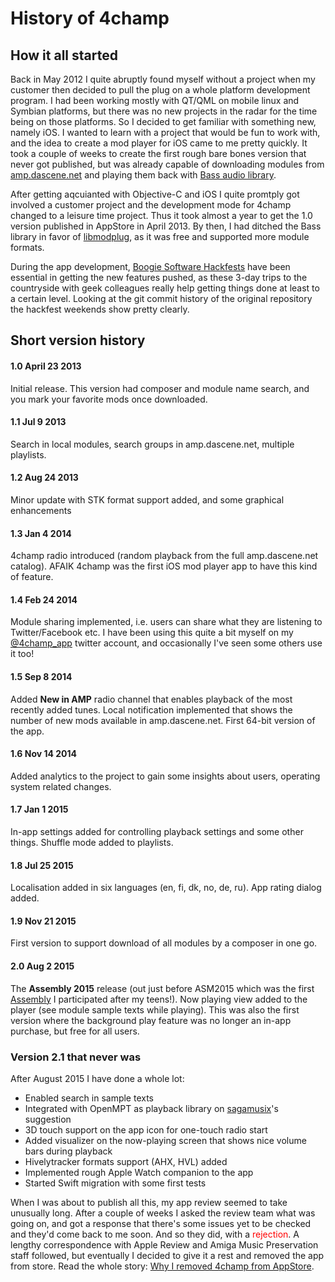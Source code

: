 # History of 4champ

## How it all started

Back in May 2012 I quite abruptly found myself without a project when my customer then decided to pull the plug on a whole 
platform development program. I had been working mostly with QT/QML on mobile linux and Symbian platforms, but there was
no new projects in the radar for the time being on those platforms. So I decided to get familiar with something new, namely
iOS. I wanted to learn with a project that would be fun to work with, and the idea to create a mod player for iOS came to me 
pretty quickly. It took a couple of weeks to create the first rough bare bones version that never got published, but was
already capable of downloading modules from [amp.dascene.net](amp.dascene.net) and playing them back with 
[Bass audio library](http://www.un4seen.com/). 

After getting aqcuianted with Objective-C and iOS I quite promtply got involved a customer project and the development mode 
for 4champ changed to a leisure time project. Thus it took almost a year to get the 1.0 version published in AppStore in 
April 2013. By then, I had ditched the Bass library in favor of [libmodplug](https://github.com/Konstanty/libmodplug), as it
was free and supported more module formats.

During the app development, [Boogie Software Hackfests](https://www.youtube.com/watch?v=FCMmzvXABvY&) have been essential in
getting the new features pushed, as these 3-day trips to the countryside with geek colleagues really help getting things done
at least to a certain level. Looking at the git commit history of the original repository the hackfest weekends show pretty
clearly.

## Short version history

#### 1.0 April 23 2013
Initial release. This version had composer and module name search, and you mark your favorite mods once downloaded.

#### 1.1 Jul 9 2013
Search in local modules, search groups in amp.dascene.net, multiple playlists.

#### 1.2 Aug 24 2013
Minor update with STK format support added, and some graphical enhancements

#### 1.3 Jan 4 2014
4champ radio introduced (random playback from the full amp.dascene.net catalog). AFAIK 4champ was the first iOS mod player 
app to have this kind of feature.

#### 1.4 Feb 24 2014
Module sharing implemented, i.e. users can share what they are listening to Twitter/Facebook etc. I have been using 
this quite a bit myself on my [@4champ_app](https://twitter.com/4champ_app) twitter account, and occasionally I've seen
some others use it too!

#### 1.5 Sep 8 2014
Added **New in AMP** radio channel that enables playback of the most recently added tunes. Local notification implemented
that shows the number of new mods available in amp.dascene.net. First 64-bit version of the app.

#### 1.6 Nov 14 2014
Added analytics to the project to gain some insights about users, operating system related changes.

#### 1.7 Jan 1 2015
In-app settings added for controlling playback settings and some other things. Shuffle mode added to playlists.

#### 1.8 Jul 25 2015
Localisation added in six languages (en, fi, dk, no, de, ru). App rating dialog added.

#### 1.9 Nov 21 2015
First version to support download of all modules by a composer in one go.

#### 2.0 Aug 2 2015
The **Assembly 2015** release (out just before ASM2015 which was the first [Assembly](https://assembly.org) I participated after my teens!). 
Now playing view added to the player (see module sample texts while playing). This was also the first version where the
background play feature was no longer an in-app purchase, but free for all users.

### Version 2.1 that never was

After August 2015 I have done a whole lot:

* Enabled search in sample texts
* Integrated with OpenMPT as playback library on [sagamusix](https://github.com/sagamusix)'s suggestion
* 3D touch support on the app icon for one-touch radio start
* Added visualizer on the now-playing screen that shows nice volume bars during playback
* Hivelytracker formats support (AHX, HVL) added
* Implemented rough Apple Watch companion to the app
* Started Swift migration with some first tests

When I was about to publish all this, my app review seemed to take unusually long. After a couple of weeks I asked the review 
team what was going on, and got a response that there's some issues yet to be checked and they'd come back to me soon. And so
they did, with a <font color='red'>rejection</font>. A lengthy correspondence with Apple Review and Amiga Music Preservation staff
followed, but eventually I decided to give it a rest and removed the app from store. Read the whole story: 
[Why I removed 4champ from AppStore](appstore_removal.md).
